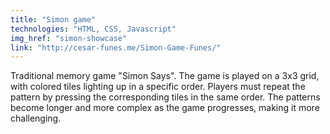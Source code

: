 ```yaml
---
title: "Simon game"
technologies: "HTML, CSS, Javascript"
img_href: "simon-showcase"
link: "http://cesar-funes.me/Simon-Game-Funes/"
---
```

Traditional memory game "Simon Says". The game is played on a 3x3 grid, with colored tiles lighting up in a specific order. Players must repeat the pattern by pressing the corresponding tiles in the same order. The patterns become longer and more complex as the game progresses, making it more challenging.